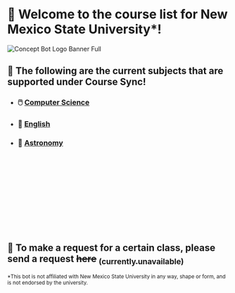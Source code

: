 # 🎉 Welcome to the course list for New Mexico State University\*!
![Concept Bot Logo Banner Full](https://user-images.githubusercontent.com/90274287/142587985-b19b2ee4-2621-44f4-91b6-edc7b1e90af8.png)


## 🔀 The following are the current subjects that are supported under **Course Sync**!

- ### 🖱️ [Computer Science](./CS.md)

- ### 📖 [English](./ENGL.md)

- ### 🔭 [Astronomy](./ASTR.md)

<br><br><br><br><br><br><br><br><br><br>

🌱 To make a request for a certain class, please send a request <s>here</s> [<sub>(currently unavailable)</sub>]()
---

<sub>*This bot is not affiliated with New Mexico State University in any way, shape or form, and is not endorsed by the university.</sub>
